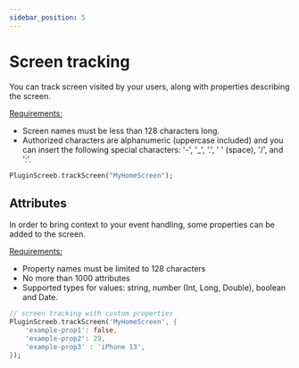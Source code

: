 ```yaml
---
sidebar_position: 5
---
```


# Screen tracking

You can track screen visited by your users, along with properties describing the screen.

<u>Requirements:</u>

* Screen names must be less than 128 characters long.
* Authorized characters are alphanumeric (uppercase included) and you can insert the following special characters: '-', '_', '.', ' ' (space), '/', and ':'.

```dart
PluginScreeb.trackScreen("MyHomeScreen");
```

## Attributes

In order to bring context to your event handling, some properties can be added to the screen.

<u>Requirements:</u>

* Property names must be limited to 128 characters
* No more than 1000 attributes
* Supported types for values: string, number (Int, Long, Double), boolean and Date.

```dart
// screen tracking with custom properties
PluginScreeb.trackScreen('MyHomeScreen', {
    'example-prop1': false,
    'example-prop2': 29,
    'example-prop3' : 'iPhone 13',
});
```
